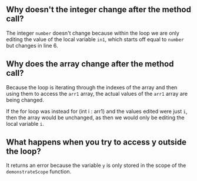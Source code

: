 ## Why doesn't the integer change after the method call?
The integer `number` doesn't change because within the loop we are only editing the value of the local variable `in1`, which starts off equal to `number` but changes in line 6. 

## Why does the array change after the method call?
Because the loop is iterating through the indexes of the array and then using them to access the `arr1` array, the actual values of the `arr1` array are being changed. 

If the for loop was instead 
    for (int i : arr1)
and the values edited were just `i`, then the array would be unchanged, as then we would only be editing the local variable `i`.


## What happens when you try to access y outside the loop?
It returns an error because the variable `y` is only stored in the scope of the `demonstrateScope` function.